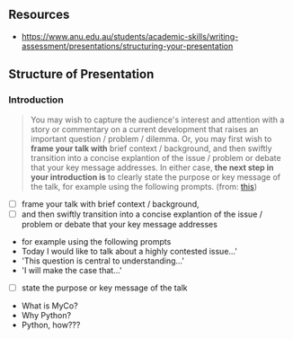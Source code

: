 ## Resources

- https://www.anu.edu.au/students/academic-skills/writing-assessment/presentations/structuring-your-presentation

## Structure of Presentation

### Introduction

> You may wish to capture the audience's interest and attention with a story or commentary on a current development that raises an important question / problem / dilemma. Or, you may first wish to **frame your talk with** brief context / background, and then swiftly transition into a concise explantion of the issue / problem or debate that your key message addresses. In either case, **the next step in your introduction is** to clearly state the purpose or key message of the talk, for example using the following prompts. (from: [this](https://www.anu.edu.au/students/academic-skills/writing-assessment/presentations/structuring-your-presentation))


- [ ] frame your talk with brief context / background, 
- [ ] and then swiftly transition into a concise explantion of the issue / problem or debate that your key message addresses
 - for example using the following prompts
 - Today I would like to talk about a highly contested issue...'
 - 'This question is central to understanding...'
 - 'I will make the case that...'

- [ ] state the purpose or key message of the talk

- What is MyCo?
- Why Python?
- Python, how???
